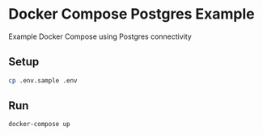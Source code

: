 # Docker Compose Postgres Example

Example Docker Compose using Postgres connectivity

## Setup

```sh
cp .env.sample .env
```

## Run

```sh
docker-compose up
```
